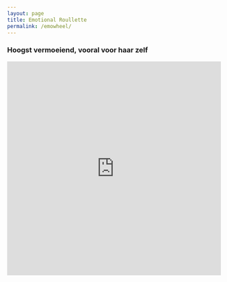 ```yaml
---
layout: page
title: Emotional Roullette
permalink: /emowheel/
---
```


### Hoogst vermoeiend, vooral voor haar zelf

<iframe src="https://wheeldecide.com/e.php?c1=Intens+Verliefd&c2=Boos&c3=Doodsbang&c4=Verdrietig&c5=Dolblij&c6=Dankbaar&c7=Eenzaam&c8=Geamuseerd&c9=Geirriteerd&c10=Gekwetst&c11=Gelukkig&c12=Geschrokken&c13=Kwaad&c14=Machteloos&c15=Melancholisch&c16=Moedeloos&c17=Nieuwsgierig&c18=Nerveus&c19=Opgelucht&c20=Ontspannen&c21=Opgetogen&c22=Overstuur&c23=Paniek&c24=Slaperig&c25=Somber&c26=Teder&c27=Triest&c28=Tevreden&c29=Uitgeput&c30=Verbaasd&c31=Verdrietig&c32=Haat&c33=Verrukt&c34=Verward&c35=Voldaan&c36=Vredig&c37=Vreugdevol&c38=Wanhopig&c39=Zelfvoldaan&c40=Zachtmoedig&c41=Zenuwachtig&time=5" width="500" height="500" scrolling="no" frameborder="0"></iframe>
